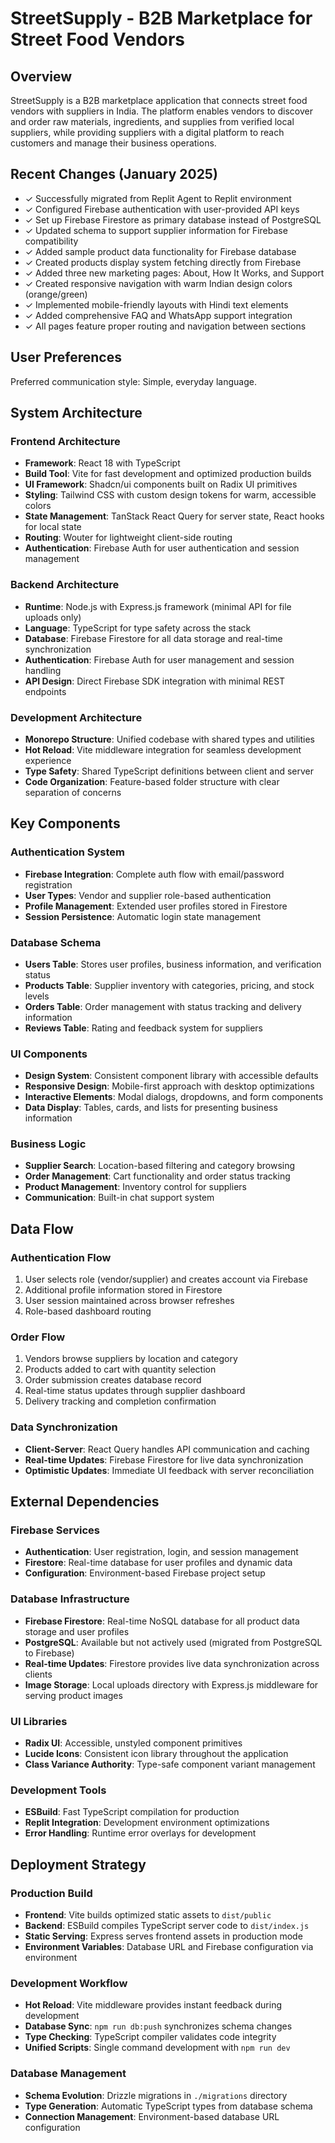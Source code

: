 # StreetSupply - B2B Marketplace for Street Food Vendors

## Overview

StreetSupply is a B2B marketplace application that connects street food vendors with suppliers in India. The platform enables vendors to discover and order raw materials, ingredients, and supplies from verified local suppliers, while providing suppliers with a digital platform to reach customers and manage their business operations.

## Recent Changes (January 2025)

- ✓ Successfully migrated from Replit Agent to Replit environment
- ✓ Configured Firebase authentication with user-provided API keys
- ✓ Set up Firebase Firestore as primary database instead of PostgreSQL
- ✓ Updated schema to support supplier information for Firebase compatibility
- ✓ Added sample product data functionality for Firebase database
- ✓ Created products display system fetching directly from Firebase
- ✓ Added three new marketing pages: About, How It Works, and Support
- ✓ Created responsive navigation with warm Indian design colors (orange/green)
- ✓ Implemented mobile-friendly layouts with Hindi text elements
- ✓ Added comprehensive FAQ and WhatsApp support integration
- ✓ All pages feature proper routing and navigation between sections

## User Preferences

Preferred communication style: Simple, everyday language.

## System Architecture

### Frontend Architecture

- **Framework**: React 18 with TypeScript
- **Build Tool**: Vite for fast development and optimized production builds
- **UI Framework**: Shadcn/ui components built on Radix UI primitives
- **Styling**: Tailwind CSS with custom design tokens for warm, accessible colors
- **State Management**: TanStack React Query for server state, React hooks for local state
- **Routing**: Wouter for lightweight client-side routing
- **Authentication**: Firebase Auth for user authentication and session management

### Backend Architecture

- **Runtime**: Node.js with Express.js framework (minimal API for file uploads only)
- **Language**: TypeScript for type safety across the stack
- **Database**: Firebase Firestore for all data storage and real-time synchronization
- **Authentication**: Firebase Auth for user management and session handling
- **API Design**: Direct Firebase SDK integration with minimal REST endpoints

### Development Architecture

- **Monorepo Structure**: Unified codebase with shared types and utilities
- **Hot Reload**: Vite middleware integration for seamless development experience
- **Type Safety**: Shared TypeScript definitions between client and server
- **Code Organization**: Feature-based folder structure with clear separation of concerns

## Key Components

### Authentication System

- **Firebase Integration**: Complete auth flow with email/password registration
- **User Types**: Vendor and supplier role-based authentication
- **Profile Management**: Extended user profiles stored in Firestore
- **Session Persistence**: Automatic login state management

### Database Schema

- **Users Table**: Stores user profiles, business information, and verification status
- **Products Table**: Supplier inventory with categories, pricing, and stock levels
- **Orders Table**: Order management with status tracking and delivery information
- **Reviews Table**: Rating and feedback system for suppliers

### UI Components

- **Design System**: Consistent component library with accessible defaults
- **Responsive Design**: Mobile-first approach with desktop optimizations
- **Interactive Elements**: Modal dialogs, dropdowns, and form components
- **Data Display**: Tables, cards, and lists for presenting business information

### Business Logic

- **Supplier Search**: Location-based filtering and category browsing
- **Order Management**: Cart functionality and order status tracking
- **Product Management**: Inventory control for suppliers
- **Communication**: Built-in chat support system

## Data Flow

### Authentication Flow

1. User selects role (vendor/supplier) and creates account via Firebase
2. Additional profile information stored in Firestore
3. User session maintained across browser refreshes
4. Role-based dashboard routing

### Order Flow

1. Vendors browse suppliers by location and category
2. Products added to cart with quantity selection
3. Order submission creates database record
4. Real-time status updates through supplier dashboard
5. Delivery tracking and completion confirmation

### Data Synchronization

- **Client-Server**: React Query handles API communication and caching
- **Real-time Updates**: Firebase Firestore for live data synchronization
- **Optimistic Updates**: Immediate UI feedback with server reconciliation

## External Dependencies

### Firebase Services

- **Authentication**: User registration, login, and session management
- **Firestore**: Real-time database for user profiles and dynamic data
- **Configuration**: Environment-based Firebase project setup

### Database Infrastructure

- **Firebase Firestore**: Real-time NoSQL database for all product data storage and user profiles
- **PostgreSQL**: Available but not actively used (migrated from PostgreSQL to Firebase)
- **Real-time Updates**: Firestore provides live data synchronization across clients
- **Image Storage**: Local uploads directory with Express.js middleware for serving product images

### UI Libraries

- **Radix UI**: Accessible, unstyled component primitives
- **Lucide Icons**: Consistent icon library throughout the application
- **Class Variance Authority**: Type-safe component variant management

### Development Tools

- **ESBuild**: Fast TypeScript compilation for production
- **Replit Integration**: Development environment optimizations
- **Error Handling**: Runtime error overlays for development

## Deployment Strategy

### Production Build

- **Frontend**: Vite builds optimized static assets to `dist/public`
- **Backend**: ESBuild compiles TypeScript server code to `dist/index.js`
- **Static Serving**: Express serves frontend assets in production mode
- **Environment Variables**: Database URL and Firebase configuration via environment

### Development Workflow

- **Hot Reload**: Vite middleware provides instant feedback during development
- **Database Sync**: `npm run db:push` synchronizes schema changes
- **Type Checking**: TypeScript compiler validates code integrity
- **Unified Scripts**: Single command development with `npm run dev`

### Database Management

- **Schema Evolution**: Drizzle migrations in `./migrations` directory
- **Type Generation**: Automatic TypeScript types from database schema
- **Connection Management**: Environment-based database URL configuration
